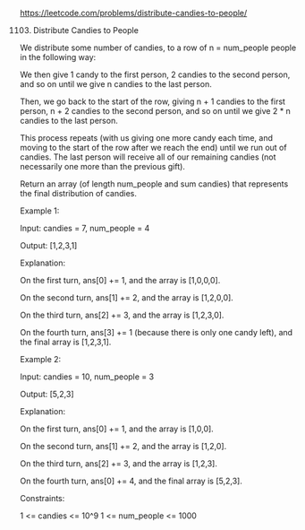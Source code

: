 https://leetcode.com/problems/distribute-candies-to-people/

1103. Distribute Candies to People


We distribute some number of candies, to a row of n = num_people people in the following way:

We then give 1 candy to the first person, 2 candies to the second person, and so on until we give n candies to the last person.

Then, we go back to the start of the row, giving n + 1 candies to the first person, n + 2 candies to the second person, and so on until we give 2 * n candies to the last person.

This process repeats (with us giving one more candy each time, and moving to the start of the row after we reach the end) until we run out of candies.  The last person will receive all of our remaining candies (not necessarily one more than the previous gift).

Return an array (of length num_people and sum candies) that represents the final distribution of candies.

 

Example 1:

Input: candies = 7, num_people = 4

Output: [1,2,3,1]

Explanation:

On the first turn, ans[0] += 1, and the array is [1,0,0,0].

On the second turn, ans[1] += 2, and the array is [1,2,0,0].

On the third turn, ans[2] += 3, and the array is [1,2,3,0].

On the fourth turn, ans[3] += 1 (because there is only one candy left), and the final array is [1,2,3,1].

Example 2:

Input: candies = 10, num_people = 3

Output: [5,2,3]

Explanation: 

On the first turn, ans[0] += 1, and the array is [1,0,0].

On the second turn, ans[1] += 2, and the array is [1,2,0].

On the third turn, ans[2] += 3, and the array is [1,2,3].

On the fourth turn, ans[0] += 4, and the final array is [5,2,3].
 

Constraints:

1 <= candies <= 10^9
1 <= num_people <= 1000
